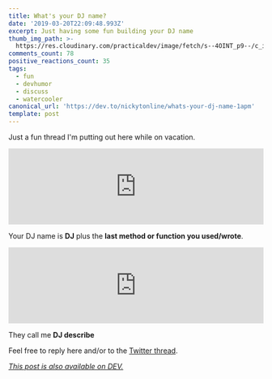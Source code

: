 ```yaml
---
title: What's your DJ name?
date: '2019-03-20T22:09:48.993Z'
excerpt: Just having some fun building your DJ name
thumb_img_path: >-
  https://res.cloudinary.com/practicaldev/image/fetch/s--4OINT_p9--/c_imagga_scale,f_auto,fl_progressive,h_420,q_auto,w_1000/https://thepracticaldev.s3.amazonaws.com/i/bar2l0tbbqvhu1u75hnz.jpeg
comments_count: 78
positive_reactions_count: 35
tags:
  - fun
  - devhumor
  - discuss
  - watercooler
canonical_url: 'https://dev.to/nickytonline/whats-your-dj-name-1apm'
template: post
---
```


Just a fun thread I'm putting out here while on vacation.

<iframe class="liquidTag" src="https://dev.to/embed/twitter?args=1108488529926127620" style="border: 0; width: 100%;"></iframe>

Your DJ name is **DJ** plus the **last method or function you used/wrote**.

<iframe class="liquidTag" src="https://dev.to/embed/twitter?args=1108056758692528128" style="border: 0; width: 100%;"></iframe>

They call me **DJ describe**

Feel free to reply here and/or to the [Twitter thread](https://twitter.com/nickytonline/status/1108056758692528128).

_[This post is also available on DEV.](https://dev.to/nickytonline/whats-your-dj-name-1apm)_

<script>
const parent = document.getElementsByTagName('head')[0];
const script = document.createElement('script');
script.type = 'text/javascript';
script.src = 'https://cdnjs.cloudflare.com/ajax/libs/iframe-resizer/4.1.1/iframeResizer.min.js';
script.charset = 'utf-8';
script.onload = function() {
    window.iFrameResize({}, '.liquidTag');
};
parent.appendChild(script);
</script>
